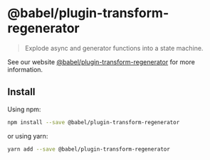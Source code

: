 # @babel/plugin-transform-regenerator

> Explode async and generator functions into a state machine.

See our website [@babel/plugin-transform-regenerator](https://babeljs.io/docs/en/next/babel-plugin-transform-regenerator.html) for more information.

## Install

Using npm:

```sh
npm install --save @babel/plugin-transform-regenerator
```

or using yarn:

```sh
yarn add --save @babel/plugin-transform-regenerator
```
